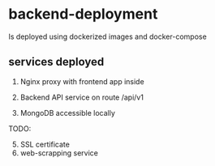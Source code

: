 # backend-deployment

Is deployed using dockerized images and docker-compose

## services deployed

1. Nginx proxy with frontend app inside

2. Backend API service on route /api/v1

3. MongoDB accessible locally

TODO:

5. SSL certificate
6. web-scrapping service

<!-- ```bash
# run containers locally
$ npm run start
``` -->
